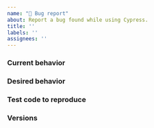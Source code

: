 ```yaml
---
name: "🐛 Bug report"
about: Report a bug found while using Cypress.
title: ''
labels: ''
assignees: ''
---
```


<!-- 👋 Use the template below to report a bug. Fill in as much info as possible. 

Have a question? Start a new discussion 👉 https://github.com/cypress-io/cypress/discussions

As an open source project with a small maintainer team, it may take some time for your issue to be addressed. Please be patient and we will respond as soon as we can. 🙏 -->

### Current behavior
<!-- A description including screenshots, stack traces, DEBUG logs, etc. 👉 https://on.cypress.io/troubleshooting -->

### Desired behavior
<!-- Remember, we are not familiar with the application you're testing, so please provide a clear description of what should happen.-->

### Test code to reproduce
<!-- Provide test code that we can copy, paste, and run on our machine to see the issue. -->

<!-- You could also provide a repo that we can clone and run. You can fork 👉 https://github.com/cypress-io/cypress-test-tiny repo, set up a failing test, then link to your fork. -->

### Versions

<!-- Cypress version, last known working Cypress version (if applicable), Browser and version, Operating System, CI Provider, etc -->
